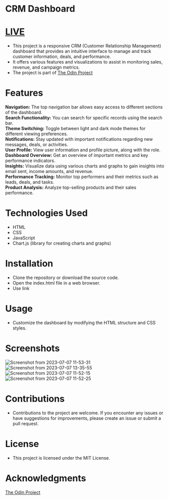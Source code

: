 # CRM Dashboard
# [LIVE](https://www.theodinproject.com/)  





* This project is a responsive CRM (Customer Relationship Management) dashboard that provides an intuitive interface to manage and track customer information, deals, and performance. 
* It offers various features and visualizations to assist in monitoring sales, revenue, and campaign metrics.  
* The project is part of [The Odin Project](https://lewisthagichu.github.io/dashboard/)<br />


# Features
**Navigation:** The top navigation bar allows easy access to different sections of the dashboard.  
**Search Functionality:** You can search for specific records using the search bar.   
**Theme Switching:** Toggle between light and dark mode themes for different viewing preferences.  
**Notifications:** Stay updated with important notifications regarding new messages, deals, or activities.  
**User Profile:** View user information and profile picture, along with the role.  
**Dashboard Overview:** Get an overview of important metrics and key performance indicators.  
**Insights:** Visualize data using various charts and graphs to gain insights into email sent, income amounts, and revenue.  
**Performance Tracking:** Monitor top performers and their metrics such as leads, deals, and tasks.  
**Product Analysis:** Analyze top-selling products and their sales performance.  
# Technologies Used
* HTML
* CSS
* JavaScript
* Chart.js (library for creating charts and graphs)
# Installation
* Clone the repository or download the source code.
* Open the index.html file in a web browser.
* Use link
# Usage
* Customize the dashboard by modifying the HTML structure and CSS styles.
# Screenshots
![Screenshot from 2023-07-07 11-53-31](https://github.com/lewisthagichu/dashboard/assets/122972670/b48573a4-d550-425d-8dbc-0ecaae23c9df)
![Screenshot from 2023-07-07 13-35-55](https://github.com/lewisthagichu/dashboard/assets/122972670/91da0c1d-d384-4782-854a-5b3c49e25c4b)
![Screenshot from 2023-07-07 11-52-15](https://github.com/lewisthagichu/dashboard/assets/122972670/62a09487-dd8b-4137-8d17-d76a333baf10)
![Screenshot from 2023-07-07 11-52-25](https://github.com/lewisthagichu/dashboard/assets/122972670/f0190ec2-8ea1-4c37-8697-095caeb36f49)



# Contributions
* Contributions to the project are welcome. If you encounter any issues or have suggestions for improvements, please create an issue or submit a pull request.
# License
* This project is licensed under the MIT License.
# Acknowledgments
[The Odin Project](https://www.theodinproject.com/)<br />
